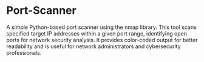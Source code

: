 # Port-Scanner
A simple Python-based port scanner using the nmap library. This tool scans specified target IP addresses within a given port range, identifying open ports for network security analysis. It provides color-coded output for better readability and is useful for network administrators and cybersecurity professionals.
